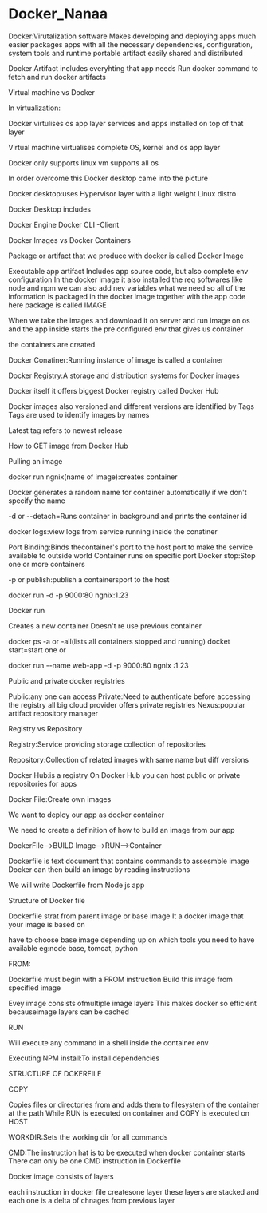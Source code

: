 # Docker_Nanaa

Docker:Virutalization software
Makes developing and deploying apps much easier
packages apps with all the necessary dependencies, configuration, system tools and runtime 
portable artifact easily shared and distributed 

Docker Artifact includes everyhting that app needs
Run docker command to fetch and run docker artifacts 



Virtual machine vs Docker


In virtualization:

Docker virtulises os app layer 
services and apps installed on top of that layer

Virtual machine virtualises complete OS, kernel and os app layer 


Docker only supports linux
vm supports all os 

In order overcome this Docker desktop came into the picture 

Docker desktop:uses  Hypervisor layer with a light weight Linux distro


Docker Desktop includes 

Docker Engine
Docker CLI -Client 


Docker Images vs Docker Containers 

Package or artifact that we produce with docker is called Docker Image 

Executable app artifact
Includes app source code, but also complete env configuration
In the docker image it also installed the req softwares like node and npm
we can also add nev variables what we need 
so all of the information is packaged in the docker image together with the app code 
here package is called IMAGE 

When we take the images and download it on server and run image on os and the app inside starts the pre configured env that gives us container

the containers are created 

Docker Conatiner:Running instance of image is called a container


Docker   Registry:A storage and distribution systems for Docker images 

Docker itself it offers biggest Docker registry called Docker Hub

Docker images also versioned and different versions are identified by Tags
Tags are used to identify images by names 

Latest tag refers to newest release 

How to GET image from Docker Hub

Pulling an image 



docker run ngnix(name of image):creates container

Docker generates a random name for container automatically if we don't specify the name

-d or --detach=Runs container in background and prints the container id

docker logs:view logs from service running inside the conatiner 


Port Binding:Binds thecontainer's port to the host port to make the service available to outside world
Container runs on specific port
Docker stop:Stop one or more containers

-p or publish:publish a containersport to the host

docker run -d  -p 9000:80 ngnix:1.23

Docker run 

Creates a new container
Doesn't re use previous container

docker ps -a or -all(lists all containers stopped and running)
docket start=start one or

docker run --name web-app  -d -p 9000:80 ngnix :1.23


Public and private docker registries

Public:any one can access
Private:Need to authenticate before accessing the registry 
all big cloud provider offers private registries 
Nexus:popular artifact repository manager

Registry vs Repository

Registry:Service providing storage
collection of repositories

Repository:Collection of related images with same name but diff versions 

Docker Hub:is a registry
On Docker Hub you can host public or private repositories for apps

Docker File:Create own images 

We want to deploy our app as docker container

We need to create a definition of how to build an image from our app


DockerFile-->BUILD Image-->RUN-->Container

Dockerfile is text document that contains commands to assesmble image
Docker can then build an image by reading instructions 

We will write Dockerfile from Node js app

Structure of Docker file

Dockerfile strat from parent image or base image
It a docker image that your image is based on

have to choose base image depending up on which tools you need to have available 
eg:node base, tomcat, python 


FROM:

Dockerfile must begin with a FROM instruction
Build this image from specified image 


Evey image consists ofmultiple image layers 
This makes docker so efficient becauseimage layers can be cached 

RUN

Will execute any command in a shell inside the container env 

Executing NPM install:To install dependencies 


STRUCTURE OF DCKERFILE

COPY

Copies files or directories from <src> and adds them to filesystem of the container at the path <dest>
 While RUN is executed on container and COPY is executed on HOST


 WORKDIR:Sets the working dir for all commands 

 CMD:The instruction hat is to be executed when docker container starts
 There can only be one CMD instruction in Dockerfile

 Docker image consists of layers 

 each instruction in docker file createsone layer
 these layers are stacked and each one is a delta of chnages from previous layer















